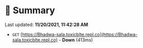 # 📖 Summary
Last updated: **11/20/2021, 11:42:28 AM**

- `GET` [https://Bhadwa-sala.toxicblte.repl.co](https://Bhadwa-sala.toxicblte.repl.co) - **Down** (413ms)
